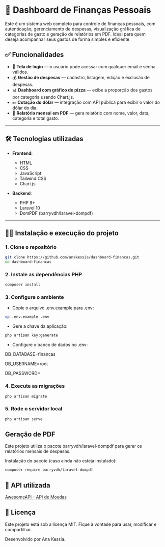 # 💸 Dashboard de Finanças Pessoais

Este é um sistema web completo para controle de finanças pessoais, com autenticação, gerenciamento de despesas, visualização gráfica de categorias de gasto e geração de relatórios em PDF. Ideal para quem deseja acompanhar seus gastos de forma simples e eficiente.

## ✅ Funcionalidades

- 🔐 **Tela de login** — o usuário pode acessar com qualquer email e senha válidos.
- 💰 **Gestão de despesas** — cadastro, listagem, edição e exclusão de despesas.
- 📊 **Dashboard com gráfico de pizza** — exibe a proporção dos gastos por categoria usando Chart.js.
- 💵 **Cotação do dólar** — integração com API pública para exibir o valor do dólar do dia.
- 🧾 **Relatório mensal em PDF** — gera relatório com nome, valor, data, categoria e total gasto.
  
---

## 🛠️ Tecnologias utilizadas

- **Frontend**:
  - HTML
  - CSS
  - JavaScript
  - Tailwind CSS
  - Chart.js

- **Backend**:
  - PHP 8+
  - Laravel 10
  - DomPDF (barryvdh/laravel-dompdf)

---

## 🧑‍💻 Instalação e execução do projeto

### 1. Clone o repositório

```bash
git clone https://github.com/anakessia/dashboard-financas.git
cd dashboard-financas
```
### 2. Instale as dependências PHP
```bash
composer install
```
### 3. Configure o ambiente
- Copie o arquivo .env.example para .env:
```bash
cp .env.example .env
```
- Gere a chave da aplicação:
```bash
php artisan key:generate
```
- Configure o banco de dados no .env:
<p>DB_DATABASE=financas</p>
<p>DB_USERNAME=root</p>
<p>DB_PASSWORD=</p>

### 4. Execute as migrações
```bash
php artisan migrate
```
### 5. Rode o servidor local
```bash
php artisan serve
```

## Geração de PDF
Este projeto utiliza o pacote barryvdh/laravel-dompdf para gerar os relatórios mensais de despesas.

Instalação do pacote (caso ainda não esteja instalado):
```bash
composer require barryvdh/laravel-dompdf
```
## 🔗 API utilizada
[AwesomeAPI - API de Moedas](https://docs.awesomeapi.com.br/api-de-moedas)


## 📄 Licença
Este projeto está sob a licença MIT. Fique à vontade para usar, modificar e compartilhar.
<p>Desenvolvido por Ana Kessia.</p>




